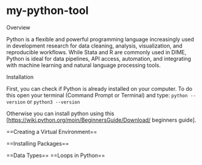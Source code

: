 # my-python-tool
Overview

Python is a flexible and powerful programming language increasingly used in development research for data cleaning, analysis, visualization, and reproducible workflows. While Stata and R are commonly used in DIME, Python is ideal for data pipelines, API access, automation, and integrating with machine learning and natural language processing tools.

Installation

First, you can check if Python is already installed on your computer. To do this open your terminal (Command Prompt or Terminal) and type:
 <code>python --version</code>
or 
 <code>python3 --version</code>

Otherwise you can install python using this [https://wiki.python.org/moin/BeginnersGuide/Download/ beginners guide]. 

==Creating a Virtual Environment==

==Installing Packages==

==Data Types== 
==Loops in Python==

